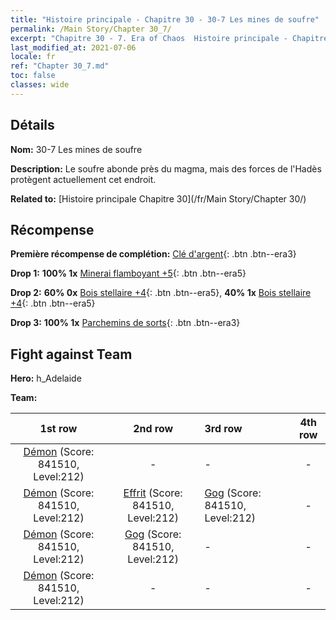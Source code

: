 ```yaml
---
title: "Histoire principale - Chapitre 30 - 30-7 Les mines de soufre"
permalink: /Main Story/Chapter 30_7/
excerpt: "Chapitre 30 - 7. Era of Chaos  Histoire principale - Chapitre 30_7. 30-7 Les mines de soufre"
last_modified_at: 2021-07-06
locale: fr
ref: "Chapter 30_7.md"
toc: false
classes: wide
---
```


## Détails

 **Nom:** 30-7 Les mines de soufre

 **Description:** Le soufre abonde près du magma, mais des forces de l'Hadès protègent actuellement cet endroit.

 **Related to:** [Histoire principale Chapitre 30](/fr/Main Story/Chapter 30/)

## Récompense

 **Première récompense de complétion:** [Clé d'argent](/ItemsFR/con_693/){: .btn .btn--era3}

 **Drop 1:** **100% 1x** [Minerai flamboyant +5](/ItemsFR/mat_96/){: .btn .btn--era5}

 **Drop 2:** **60% 0x** [Bois stellaire +4](/ItemsFR/mat_90/){: .btn .btn--era5}, **40% 1x** [Bois stellaire +4](/ItemsFR/mat_90/){: .btn .btn--era5}

 **Drop 3:** **100% 1x** [Parchemins de sorts](/ItemsFR/con_694/){: .btn .btn--era3}


## Fight against Team
 **Hero:** h_Adelaide

 **Team:**


  | 1st row | 2nd row | 3rd row | 4th row |
  |:----:|:----:|:----|:----:|
  | [Démon](/fr/units/Demon/) (Score: 841510, Level:212)  | - | - | - |
  | [Démon](/fr/units/Demon/) (Score: 841510, Level:212)  | [Effrit](/fr/units/Efreeti/) (Score: 841510, Level:212)  | [Gog](/fr/units/Gog/) (Score: 841510, Level:212)  | - |
  | [Démon](/fr/units/Demon/) (Score: 841510, Level:212)  | [Gog](/fr/units/Gog/) (Score: 841510, Level:212)  | - | - |
  | [Démon](/fr/units/Demon/) (Score: 841510, Level:212)  | - | - | - |


